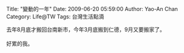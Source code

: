Title: "變動的一年"
Date: 2009-06-20 05:59:00
Author: Yao-An Chan
Category: Life@TW
Tags: 台灣生活點滴


<div class='post'>
去年8月底才搬回台南新市，今年3月底搬到仁德，9月又要搬家了。<br /><br />好累的我。</div>
